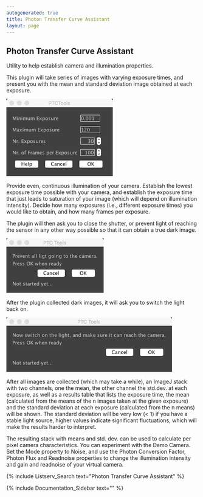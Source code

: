 ```yaml
---
autogenerated: true
title: Photon Transfer Curve Assistant
layout: page
---
```


## Photon Transfer Curve Assistant

Utility to help establish camera and illumination properties.

This plugin will take series of images with varying exposure times, and
present you with the mean and standard deviation image obtained at each
exposure.

![](media/_PTCTools.png "media/_PTCTools.png")

Provide even, continuous illumination of your camera. Establish the
lowest exposure time possible with your camera, and establish the
exposure time that just leads to saturation of your image (which will
depend on illumination intensity). Decide how many exposures (i.e.,
different exposure times) you would like to obtain, and how many frames
per exposure.

The plugin will then ask you to close the shutter, or prevent light of
reaching the sensor in any other way possible so that it can obtain a
true dark image.

![](media/_PTCToolsDark.png "media/_PTCToolsDark.png")

After the plugin collected dark images, it will ask you to switch the
light back on.

![](media/_PTCToolsLight.png "media/_PTCToolsLight.png")

After all images are collected (which may take a while), an ImageJ stack
with two channels, one the mean, the other channel the std.dev. at each
exposure, as well as a results table that lists the exposure time, the
mean (calculated from the means of the n images taken at the given
exposure) and the standard deviation at each exposure (calculated from
the n means) will be shown. The standard deviation will be very low
(&lt; 1) if you have a stable light source, higher values indicate
significant fluctuations, which will make the results harder to
interpret.

The resulting stack with means and std. dev. can be used to calculate
per pixel camera characteristics. You can experiment with the Demo
Camera. Set the Mode property to Noise, and use the Photon Conversion
Factor, Photon Flux and Readnoise properties to change the illumination
intensity and gain and readnoise of your virtual camera.

{% include Listserv_Search text="Photon Transfer Curve Assistant" %}

{% include Documentation_Sidebar text="" %}
